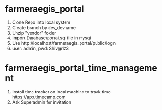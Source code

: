 # farmeraegis_portal
1.  Clone Repo into local system
2.  Create branch by dev_devname
3.  Unzip "vendor" folder
4.  Import Database/portal.sql file in mysql
5.  Use http://localhost/farmeraegis_portal/public/login
6.  user: admin, pwd: Shiv@123

# farmeraegis_portal_time_management

1. Install time tracker on local machine to track time https://app.timecamp.com
2. Ask Superadmin for invitation